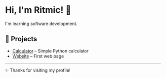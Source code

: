 # Hi, I'm Ritmic! 👋
I'm learning software development.  

## 📂 Projects
- [Calculator](https://github.com/ritmicofficial/calculator) – Simple Python calculator
- [Website](https://github.com/RitmicOfficial/website) – First web page

---

✨ Thanks for visiting my profile!
